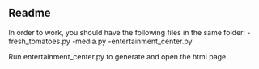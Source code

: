 
Readme
-------------
In order to work, you should have the following files in the same folder:
    -fresh_tomatoes.py
    -media.py
    -entertainment_center.py

Run entertainment_center.py to generate and open the html page.


